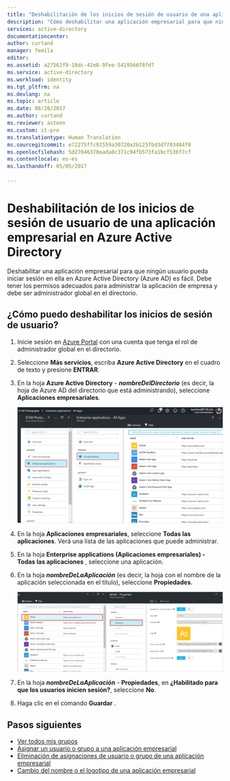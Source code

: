 ```yaml
---
title: "Deshabilitación de los inicios de sesión de usuario de una aplicación empresarial en Azure Active Directory | Microsoft Docs"
description: "Cómo deshabilitar una aplicación empresarial para que ningún usuario pueda iniciar sesión en ella en Azure Active Directory"
services: active-directory
documentationcenter: 
author: curtand
manager: femila
editor: 
ms.assetid: a27562f9-18dc-42e8-9fee-5419566f8fd7
ms.service: active-directory
ms.workload: identity
ms.tgt_pltfrm: na
ms.devlang: na
ms.topic: article
ms.date: 08/28/2017
ms.author: curtand
ms.reviewer: asteen
ms.custom: it-pro
ms.translationtype: Human Translation
ms.sourcegitcommit: e72275ffc91559a30720a2b125fbd3d7703484f0
ms.openlocfilehash: 5d27046370eada0c371c94fb573fa1bcf536f7cf
ms.contentlocale: es-es
ms.lasthandoff: 05/05/2017

---
```

# <a name="disable-user-sign-ins-for-an-enterprise-app-in-azure-active-directory"></a>Deshabilitación de los inicios de sesión de usuario de una aplicación empresarial en Azure Active Directory
Deshabilitar una aplicación empresarial para que ningún usuario pueda iniciar sesión en ella en Azure Active Directory (Azure AD) es fácil. Debe tener los permisos adecuados para administrar la aplicación de empresa y debe ser administrador global en el directorio.

## <a name="how-do-i-disable-user-sign-ins"></a>¿Cómo puedo deshabilitar los inicios de sesión de usuario?
1. Inicie sesión en [Azure Portal](https://portal.azure.com) con una cuenta que tenga el rol de administrador global en el directorio.
2. Seleccione **Más servicios**, escriba **Azure Active Directory** en el cuadro de texto y presione **ENTRAR**.
3. En la hoja **Azure Active Directory** -  ***nombreDelDirectorio*** (es decir, la hoja de Azure AD del directorio que está administrando), seleccione **Aplicaciones empresariales**.

    ![Apertura de Enterprise apps (Aplicaciones empresariales)](./media/active-directory-coreapps-disable-app-azure-portal/open-enterprise-apps.png)
4. En la hoja **Aplicaciones empresariales**, seleccione **Todas las aplicaciones**. Verá una lista de las aplicaciones que puede administrar.
5. En la hoja **Enterprise applications (Aplicaciones empresariales) - Todas las aplicaciones** , seleccione una aplicación.
6. En la hoja ***nombreDeLaAplicación*** (es decir, la hoja con el nombre de la aplicación seleccionada en el título), seleccione **Propiedades**.

    ![Selección del comando Todas las aplicaciones](./media/active-directory-coreapps-disable-app-azure-portal/select-app.png)
7. En la hoja ***nombreDeLaAplicación*** - **Propiedades**, en **¿Habilitado para que los usuarios inicien sesión?**, seleccione **No**.
8. Haga clic en el comando **Guardar** .

## <a name="next-steps"></a>Pasos siguientes
* [Ver todos mis grupos](active-directory-groups-view-azure-portal.md)
* [Asignar un usuario o grupo a una aplicación empresarial](active-directory-coreapps-assign-user-azure-portal.md)
* [Eliminación de asignaciones de usuario o grupo de una aplicación empresarial](active-directory-coreapps-remove-assignment-azure-portal.md)
* [Cambio del nombre o el logotipo de una aplicación empresarial](active-directory-coreapps-change-app-logo-user-azure-portal.md)

